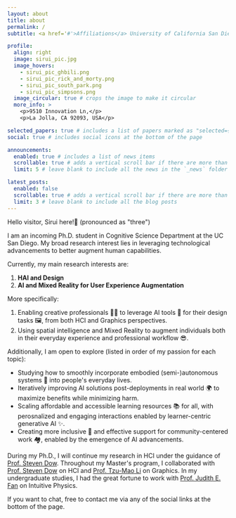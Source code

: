 ```yaml
---
layout: about
title: about
permalink: /
subtitle: <a href='#'>Affiliations</a> University of California San Diego

profile:
  align: right
  image: sirui_pic.jpg
  image_hovers:
    - sirui_pic_ghbili.png
    - sirui_pic_rick_and_morty.png
    - sirui_pic_south_park.png
    - sirui_pic_simpsons.png
  image_circular: true # crops the image to make it circular
  more_info: >
    <p>9510 Innovation Ln,</p>
    <p>La Jolla, CA 92093, USA</p>

selected_papers: true # includes a list of papers marked as "selected={true}"
social: true # includes social icons at the bottom of the page

announcements:
  enabled: true # includes a list of news items
  scrollable: true # adds a vertical scroll bar if there are more than 3 news items
  limit: 5 # leave blank to include all the news in the `_news` folder

latest_posts:
  enabled: false
  scrollable: true # adds a vertical scroll bar if there are more than 3 new posts items
  limit: 3 # leave blank to include all the blog posts
---
```


Hello visitor, Sirui here!👋 (pronounced as "three")

I am an incoming Ph.D. student in Cognitive Science Department at the UC San Diego. My broad research interest lies in leveraging technological advancements to better augment human capabilities.

Currently, my main research interests are:

1. **HAI and Design**
2. **AI and Mixed Reality for User Experience Augmentation**

More specifically:

1. Enabling creative professionals 👨‍🎨 to leverage AI tools 🧠 for their design tasks 🖼️, from both HCI and Graphics perspectives.
2. Using spatial intelligence and Mixed Reality to augment individuals both in their everyday experience and professional workflow 😎.

Additionally, I am open to explore (listed in order of my passion for each topic):

- Studying how to smoothly incorporate embodied (semi-)autonomous systems 🤖 into people's everyday lives.
- Iteratively improving AI solutions post-deployments in real world 🌍 to maximize benefits while minimizing harm.
- Scaling affordable and accessible learning resources 📚 for all, with perosnalized and engaging interactions enabled by learner-centric generative AI ✨.
- Creating more inclusive 🤝 and effective support for community-centered work 🏘️, enabled by the emergence of AI advancements.

During my Ph.D., I will continue my research in HCI under the guidance of [Prof. Steven Dow](https://spdow.ucsd.edu/). Throughout my Master's program, I collaborated with [Prof. Steven Dow](https://spdow.ucsd.edu/) on HCI and [Prof. Tzu-Mao Li](https://cseweb.ucsd.edu/~tzli/) on Graphics. In my undergraduate studies, I had the great fortune to work with [Prof. Judith E. Fan](https://profiles.stanford.edu/judith-fan) on Intuitive Physics.

If you want to chat, free to contact me via any of the social links at the bottom of the page.

<script>
document.addEventListener("DOMContentLoaded", function() {
  const container = document.getElementById('profile-image-container');
  if (container) {
    const images = container.getAttribute('data-images').split(',');
    container.addEventListener('mouseenter', function(){
      const randomImage = images[Math.floor(Math.random() * images.length)];
      container.style.backgroundImage = `url(${randomImage})`;
    });
  }
});
</script>

